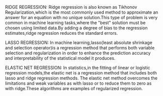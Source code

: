 
RIDGE  REGRESSION:
    Ridge regression is also known as Tikhonov Regularization,which is the most commonly used method to approximate  an answer for an equation with no unique solution.This type of problem is very common in machine learning tasks,where the "best" solution must be chosen using limited data.By adding a degree of bias to the regression estimates,ridge regression reduces the standard errors.

LASSO REGRESSION:
    In machine learning,lasso(least absolute shrinkage and selection operator)is a regression method that performs both variable selection and regularization in order to enhance the prediction accuracy and interpretability of the statistical model it produces.

ELASTIC NET REGRESSION:
    In statistics,in the fitting of linear or logistic regression models,the elastic net is a regression method that includes both lasso and ridge regression methods.
    The elastic net method overcomes the limitations and weak variables as with lasso or to reduce them to zero as with ridge.These algorithms are examples of regularized regression. 

 
